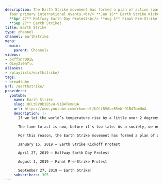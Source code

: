 ```yaml
---
description: The Earth Strike movement has formed a plan of action spanning 2019 with
  four primary international events.<br/> **Jan 15** Earth Strike Kickoff Protest<br/>
  **Apr 27** Halfway Earth Day Protest<br/> **Aug 1** Final Pre-Strike Protest<br/>
  **Sep 27** Earth Strike!
title: Earth Strike
type: channel
channel: earthstrike
menu:
  main:
    parent: Channels
videos:
- bxffxnrQDiE
- QLey2i0hYlc
aliases:
- /playlists/earthstrike/
tags:
- breadtube
url: /earthstrike/
providers:
  youtube:
    name: Earth Strike
    slug: UCLtRV0bzB5vW-91B4TomNuA
    url: https://www.youtube.com/channel/UCLtRV0bzB5vW-91B4TomNuA
    description: |-
      If we let the world’s temperature rise by a little over 2 degrees Celsius, the results will be catastrophic - sea levels will rise to untenable levels, heat waves will become far more common, freshwater will become even more scarce, and many more effects besides.

      The time to act is now, before it’s too late. As a society, we need to change our course.

      For this reason, the Earth Strike movement has formed a plan of action spanning 2019 with four primary international events.

      January 15, 2019 – Earth Strike Kickoff Protest

      April 27, 2019 – Halfway Earth Day Protest

      August 1, 2019 – Final Pre-Strike Protest

      September 27, 2019 – Earth Strike!
    subscribers: 305
---
```

